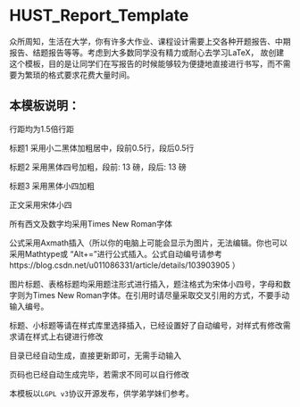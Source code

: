 # HUST_Report_Template
众所周知，生活在大学，你有许多大作业、课程设计需要上交各种开题报告、中期报告、结题报告等等。考虑到大多数同学没有精力或耐心去学习LaTeX， 故创建这个模板，目的是让同学们在写报告的时候能够较为便捷地直接进行书写，而不需要为繁琐的格式要求花费大量时间。

## 本模板说明：
行距均为1.5倍行距

标题1 采用小二黑体加粗居中，段前0.5行，段后0.5行

标题2 采用黑体四号加粗，段前: 13 磅，段后: 13 磅

标题3 采用黑体小四加粗

正文采用宋体小四

所有西文及数字均采用Times New Roman字体

公式采用Axmath插入（所以你的电脑上可能会显示为图片，无法编辑。你也可以采用Mathtype或 “Alt+=”进行公式插入。公式自动编号请参考https://blog.csdn.net/u011086331/article/details/103903905 ）

图片标题、表格标题均采用题注形式进行插入，题注格式为宋体小四号，字母和数字则为Times New Roman字体。在引用时请尽量采取交叉引用的方式，不要手动输入编号。

标题、小标题等请在样式库里选择插入，已经设置好了自动编号，对样式有修改需求请在样式上右键进行修改

目录已经自动生成，直接更新即可，无需手动输入

页码也已经自动生成完毕，若需求不同可以自行修改

本模板以```LGPL v3```协议开源发布，供学弟学妹们参考。
